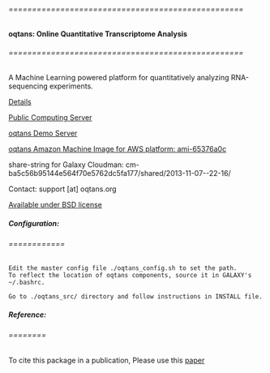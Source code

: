 ###### ==================================================
#### oqtans: Online Quantitative Transcriptome Analysis
###### ==================================================

A Machine Learning powered platform for quantitatively analyzing RNA-sequencing experiments.

[Details](http://oqtans.org)

[Public Computing Server](http://galaxy.cbio.mskcc.org) 

[oqtans Demo Server](http://cloud.oqtans.org) 

[oqtans Amazon Machine Image for AWS platform: ami-65376a0c](http://thecloudmarket.com/image/ami-65376a0c--oqtans-cloudman)

share-string for Galaxy Cloudman: cm-ba5c56b95144e564f70e5762dc5fa177/shared/2013-11-07--22-16/

Contact: support [at] oqtans.org

[Available under BSD license](http://opensource.org/licenses/BSD-3-Clause)

##### Configuration:
###### ============
    
    Edit the master config file ./oqtans_config.sh to set the path. 
    To reflect the location of oqtans components, source it in GALAXY's ~/.bashrc.

    Go to ./oqtans_src/ directory and follow instructions in INSTALL file.

##### Reference:
###### ========

To cite this package in a publication, Please use this [paper](http://goo.gl/I75poH)
